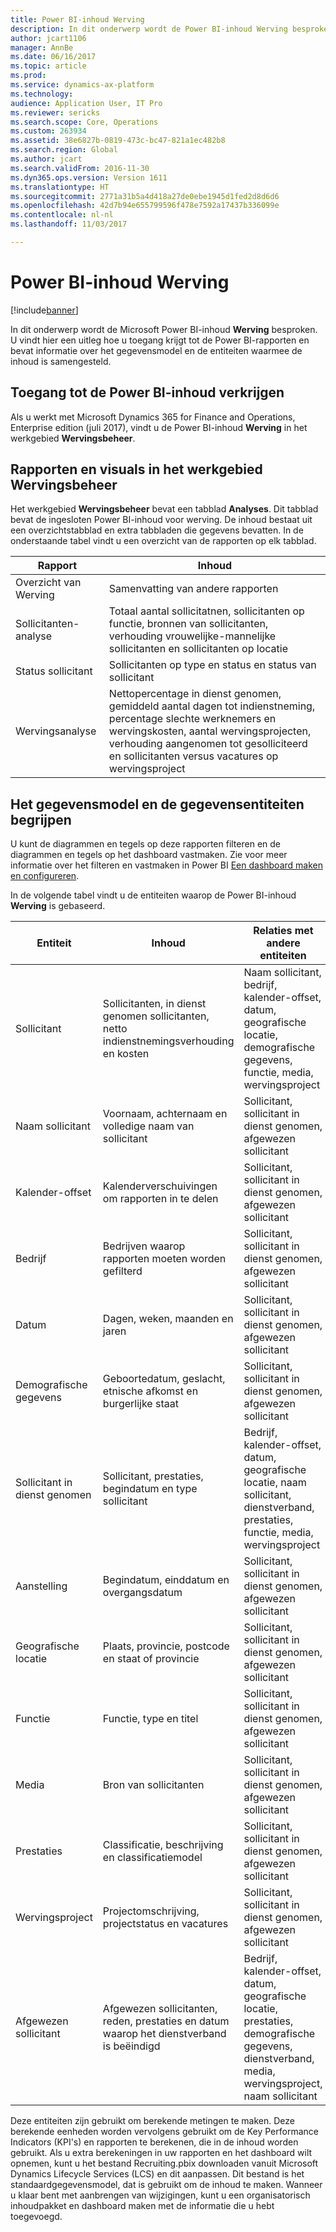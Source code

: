 ```yaml
---
title: Power BI-inhoud Werving
description: In dit onderwerp wordt de Power BI-inhoud Werving besproken. U vindt hier een uitleg hoe u toegang krijgt tot de rapporten en informatie over het gegevensmodel en de entiteiten waarmee de inhoud is samengesteld.
author: jcart1106
manager: AnnBe
ms.date: 06/16/2017
ms.topic: article
ms.prod: 
ms.service: dynamics-ax-platform
ms.technology: 
audience: Application User, IT Pro
ms.reviewer: sericks
ms.search.scope: Core, Operations
ms.custom: 263934
ms.assetid: 38e6827b-0819-473c-bc47-821a1ec482b8
ms.search.region: Global
ms.author: jcart
ms.search.validFrom: 2016-11-30
ms.dyn365.ops.version: Version 1611
ms.translationtype: HT
ms.sourcegitcommit: 2771a31b5a4d418a27de0ebe1945d1fed2d8d6d6
ms.openlocfilehash: 42d7b94e655799596f478e7592a17437b336099e
ms.contentlocale: nl-nl
ms.lasthandoff: 11/03/2017

---
```


# <a name="recruiting-power-bi-content"></a>Power BI-inhoud Werving

[!include[banner](../includes/banner.md)]

In dit onderwerp wordt de Microsoft Power BI-inhoud **Werving** besproken. U vindt hier een uitleg hoe u toegang krijgt tot de Power BI-rapporten en bevat informatie over het gegevensmodel en de entiteiten waarmee de inhoud is samengesteld.

## <a name="accessing-the-power-bi-content"></a>Toegang tot de Power BI-inhoud verkrijgen
Als u werkt met Microsoft Dynamics 365 for Finance and Operations, Enterprise edition (juli 2017), vindt u de Power BI-inhoud **Werving** in het werkgebied **Wervingsbeheer**. 

## <a name="reports-and-visuals-in-the-recruitment-management-workspace"></a>Rapporten en visuals in het werkgebied Wervingsbeheer
Het werkgebied **Wervingsbeheer** bevat een tabblad **Analyses**. Dit tabblad bevat de ingesloten Power BI-inhoud voor werving. De inhoud bestaat uit een overzichtstabblad en extra tabbladen die gegevens bevatten. In de onderstaande tabel vindt u een overzicht van de rapporten op elk tabblad.

| Rapport               | Inhoud |
|----------------------|----------|
| Overzicht van Werving | Samenvatting van andere rapporten |
| Sollicitanten-analyse   | Totaal aantal sollicitatnen, sollicitanten op functie, bronnen van sollicitanten, verhouding vrouwelijke-mannelijke sollicitanten en sollicitanten op locatie |
| Status sollicitant     | Sollicitanten op type en status en status van sollicitant |
| Wervingsanalyse  | Nettopercentage in dienst genomen, gemiddeld aantal dagen tot indienstneming, percentage slechte werknemers en wervingskosten, aantal wervingsprojecten, verhouding aangenomen tot gesolliciteerd en sollicitanten versus vacatures op wervingsproject |

## <a name="understanding-the-data-model-and-entities"></a>Het gegevensmodel en de gegevensentiteiten begrijpen
U kunt de diagrammen en tegels op deze rapporten filteren en de diagrammen en tegels op het dashboard vastmaken. Zie voor meer informatie over het filteren en vastmaken in Power BI [Een dashboard maken en configureren](https://powerbi.microsoft.com/en-us/guided-learning/powerbi-learning-4-2-create-configure-dashboards).

In de volgende tabel vindt u de entiteiten waarop de Power BI-inhoud **Werving** is gebaseerd.

| Entiteit               | Inhoud                                                         | Relaties met andere entiteiten |
|----------------------|------------------------------------------------------------------|-----------------------------------|
| Sollicitant            | Sollicitanten, in dienst genomen sollicitanten, netto indienstnemingsverhouding en kosten          | Naam sollicitant, bedrijf, kalender-offset, datum, geografische locatie, demografische gegevens, functie, media, wervingsproject |
| Naam sollicitant       | Voornaam, achternaam en volledige naam van sollicitant                   | Sollicitant, sollicitant in dienst genomen, afgewezen sollicitant |
| Kalender-offset      | Kalenderverschuivingen om rapporten in te delen                                | Sollicitant, sollicitant in dienst genomen, afgewezen sollicitant |
| Bedrijf              | Bedrijven waarop rapporten moeten worden gefilterd                                   | Sollicitant, sollicitant in dienst genomen, afgewezen sollicitant |
| Datum                 | Dagen, weken, maanden en jaren                                   | Sollicitant, sollicitant in dienst genomen, afgewezen sollicitant |
| Demografische gegevens         | Geboortedatum, geslacht, etnische afkomst en burgerlijke staat         | Sollicitant, sollicitant in dienst genomen, afgewezen sollicitant |
| Sollicitant in dienst genomen   | Sollicitant, prestaties, begindatum en type sollicitant           | Bedrijf, kalender-offset, datum, geografische locatie, naam sollicitant, dienstverband, prestaties, functie, media, wervingsproject |
| Aanstelling           | Begindatum, einddatum en overgangsdatum                        | Sollicitant, sollicitant in dienst genomen, afgewezen sollicitant |
| Geografische locatie  | Plaats, provincie, postcode en staat of provincie                 | Sollicitant, sollicitant in dienst genomen, afgewezen sollicitant |
| Functie                  | Functie, type en titel                                        | Sollicitant, sollicitant in dienst genomen, afgewezen sollicitant |
| Media                | Bron van sollicitanten                                             | Sollicitant, sollicitant in dienst genomen, afgewezen sollicitant |
| Prestaties          | Classificatie, beschrijving en classificatiemodel                            | Sollicitant, sollicitant in dienst genomen, afgewezen sollicitant |
| Wervingsproject  | Projectomschrijving, projectstatus en vacatures                | Sollicitant, sollicitant in dienst genomen, afgewezen sollicitant |
| Afgewezen sollicitant | Afgewezen sollicitanten, reden, prestaties en datum waarop het dienstverband is beëindigd | Bedrijf, kalender-offset, datum, geografische locatie, prestaties, demografische gegevens, dienstverband, media, wervingsproject, naam sollicitant |

Deze entiteiten zijn gebruikt om berekende metingen te maken. Deze berekende eenheden worden vervolgens gebruikt om de Key Performance Indicators (KPI's) en rapporten te berekenen, die in de inhoud worden gebruikt. Als u extra berekeningen in uw rapporten en het dashboard wilt opnemen, kunt u het bestand Recruiting.pbix downloaden vanuit Microsoft Dynamics Lifecycle Services (LCS) en dit aanpassen. Dit bestand is het standaardgegevensmodel, dat is gebruikt om de inhoud te maken. Wanneer u klaar bent met aanbrengen van wijzigingen, kunt u een organisatorisch inhoudpakket en dashboard maken met de informatie die u hebt toegevoegd.

